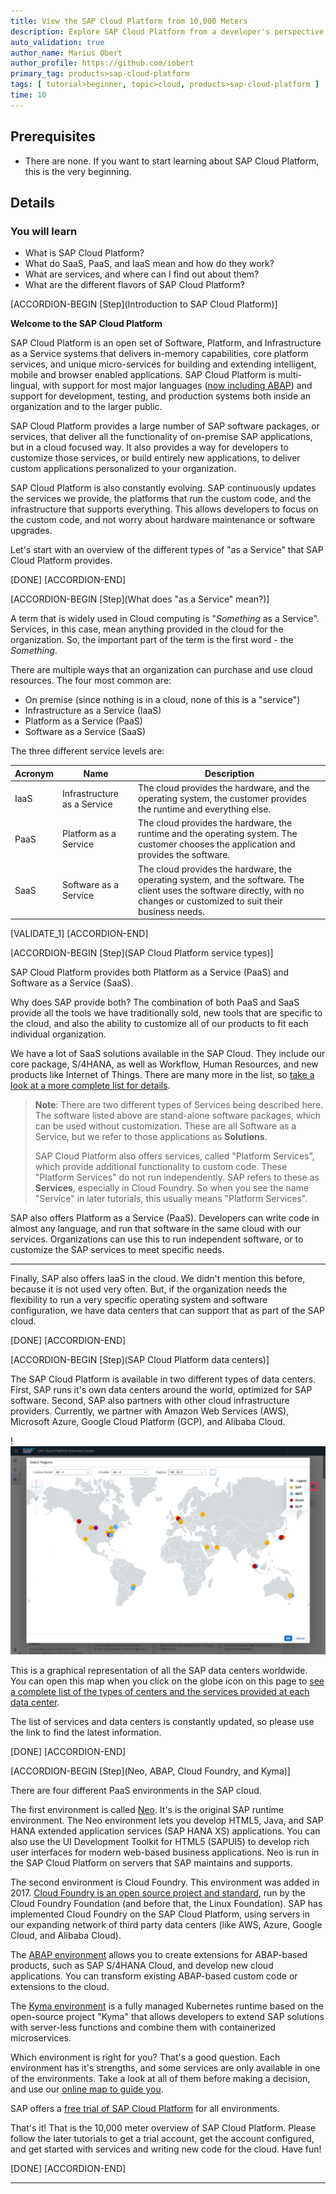 ```yaml
---
title: View the SAP Cloud Platform from 10,000 Meters
description: Explore SAP Cloud Platform from a developer's perspective, and understand the concepts of accounts, environments and more.
auto_validation: true
author_name: Marius Obert
author_profile: https://github.com/iobert
primary_tag: products>sap-cloud-platform
tags: [ tutorial>beginner, topic>cloud, products>sap-cloud-platform ]
time: 10
---
```


## Prerequisites  
 - There are none. If you want to start learning about SAP Cloud Platform, this is the very beginning.

## Details
### You will learn  
  - What is SAP Cloud Platform?
  - What do SaaS, PaaS, and IaaS mean and how do they work?
  - What are services, and where can I find out about them?
  - What are the different flavors of SAP Cloud Platform?


[ACCORDION-BEGIN [Step](Introduction to SAP Cloud Platform)]

**Welcome to the SAP Cloud Platform**

SAP Cloud Platform is an open set of Software, Platform, and Infrastructure as a Service systems that delivers in-memory capabilities, core platform services, and unique micro-services for building and extending intelligent, mobile and browser enabled applications.  SAP Cloud Platform is multi-lingual, with support for most major languages ([now including ABAP](https://blogs.sap.com/2018/09/04/sap-cloud-platform-abap-environment/)) and support for development, testing, and production systems both inside an organization and to the larger public.  

SAP Cloud Platform provides a large number of SAP software packages, or services, that deliver all the functionality of on-premise SAP applications, but in a cloud focused way.  It also provides a way for developers to customize those services, or build entirely new applications, to deliver custom applications personalized to your organization.

SAP Cloud Platform is also constantly evolving.  SAP continuously updates the services we provide, the platforms that run the custom code, and the infrastructure that supports everything.  This allows developers to focus on the custom code, and not worry about hardware maintenance or software upgrades.

Let's start with an overview of the different types of "as a Service" that SAP Cloud Platform provides.

[DONE]
[ACCORDION-END]


[ACCORDION-BEGIN [Step](What does "as a Service" mean?)]

A term that is widely used in Cloud computing is "*Something* as a Service".  Services, in this case, mean anything provided in the cloud for the organization.  So, the important part of the term is the first word - the *Something*.

There are multiple ways that an organization can purchase and use cloud resources.  The four most common are:

- On premise (since nothing is in a cloud, none of this is a "service")
- Infrastructure as a Service (IaaS)
- Platform as a Service (PaaS)
- Software as a Service (SaaS)


The three different service levels are:

| Acronym |  Name | Description |
| ------- | ------------ | ----------- |
| IaaS | Infrastructure as a Service | The cloud provides the hardware, and the operating system, the customer provides the runtime and everything else. |
| PaaS | Platform as a Service | The cloud provides the hardware, the runtime and the operating system.  The customer chooses the application and provides the software. |
| SaaS | Software as a Service | The cloud provides the hardware, the operating system, and the software.  The client uses the software directly, with no changes or customized to suit their business needs. |


[VALIDATE_1]
[ACCORDION-END]

[ACCORDION-BEGIN [Step](SAP Cloud Platform service types)]

SAP Cloud Platform provides both Platform as a Service (PaaS) and Software as a Service (SaaS).  

Why does SAP provide both?  The combination of both PaaS and SaaS provide all the tools we have traditionally sold, new tools that are specific to the cloud, and also the ability to customize all of our products to fit each individual organization.  

We have a lot of SaaS solutions available in the SAP Cloud.  They include our core package, S/4HANA, as well as Workflow, Human Resources, and new products like Internet of Things.  There are many more in the list, so [take a look at a more complete list for details](https://www.sap.com/about/agreements/policies/cloud-platform.html).

> **Note**:  There are two different types of Services being described here.  The software listed above are stand-alone software packages, which can be used without customization.  These are all Software as a Service, but we refer to those applications as **Solutions**.  
>
> SAP Cloud Platform also offers services, called "Platform Services", which provide additional functionality to custom code. These "Platform Services" do not run independently.  SAP refers to these as **Services**, especially in Cloud Foundry.  So when you see the name "Service" in later tutorials, this usually means "Platform Services".

SAP also offers Platform as a Service (PaaS).  Developers can write code in almost any language, and run that software in the same cloud with our services.  Organizations can use this to run independent software, or to customize the SAP services to meet specific needs.

---

Finally, SAP also offers IaaS in the cloud.  We didn't mention this before, because it is not used very often.  But, if the organization needs the flexibility to run a very specific operating system and software configuration, we have data centers that can support that as part of the SAP cloud.

[DONE]
[ACCORDION-END]

[ACCORDION-BEGIN [Step](SAP Cloud Platform data centers)]

The SAP Cloud Platform is available in two different types of data centers.  First, SAP runs it's own data centers around the world, optimized for SAP software.  Second, SAP also partners with other cloud infrastructure providers.  Currently, we partner with Amazon Web Services (AWS), Microsoft Azure, Google Cloud Platform (GCP), and Alibaba Cloud.

!![Data center locations and types](map.png)

This is a graphical representation of all the SAP data centers worldwide. You can open this map when you click on the globe icon on this page to [see a complete list of the types of centers and the services provided at each data center](https://discovery-center.cloud.sap/viewServices).

The list of services and data centers is constantly updated, so please use the link to find the latest information.

[DONE]
[ACCORDION-END]

[ACCORDION-BEGIN [Step](Neo, ABAP, Cloud Foundry, and Kyma)]

There are four different PaaS environments in the SAP cloud.

The first environment is called [Neo](https://help.sap.com/viewer/3504ec5ef16548778610c7e89cc0eac3/Cloud/en-US/0f79436cf43a4785bb5b7ee9dac0c76a.html).  It's is the original SAP runtime environment.  The Neo environment lets you develop HTML5, Java, and SAP HANA extended application services (SAP HANA XS) applications. You can also use the UI Development Toolkit for HTML5 (SAPUI5) to develop rich user interfaces for modern web-based business applications.  Neo is run in the SAP Cloud Platform on servers that SAP maintains and supports.

The second environment is Cloud Foundry.  This environment was added in 2017.  [Cloud Foundry is an open source project and standard](https://help.sap.com/viewer/3504ec5ef16548778610c7e89cc0eac3/Cloud/en-US/9c7092c7b7ae4d49bc8ae35fdd0e0b18.html#loio9c7092c7b7ae4d49bc8ae35fdd0e0b18/), run by the Cloud Foundry Foundation (and before that, the Linux Foundation).  SAP has implemented Cloud Foundry on the SAP Cloud Platform, using servers in our expanding network of third party data centers (like AWS, Azure, Google Cloud, and Alibaba Cloud).

The [ABAP environment](https://help.sap.com/viewer/3504ec5ef16548778610c7e89cc0eac3/Cloud/en-US/11d62652aa2b4600a0fa136de0789648.html) allows you to create extensions for ABAP-based products, such as SAP S/4HANA Cloud, and develop new cloud applications. You can transform existing ABAP-based custom code or extensions to the cloud.

The [Kyma environment](https://help.sap.com/viewer/3504ec5ef16548778610c7e89cc0eac3/Cloud/en-US/468c2f3c3ca24c2c8497ef9f83154c44.html) is a fully managed Kubernetes runtime based on the open-source project "Kyma" that allows developers to extend SAP solutions with server-less functions and combine them with containerized microservices.


Which environment is right for you?  That's a good question.  Each environment has it's strengths, and some services are only available in one of the environments.  Take a look at all of them before making a decision, and use our [online map to guide you](https://help.sap.com/viewer/65de2977205c403bbc107264b8eccf4b/Cloud/en-US/73beb06e127f4e47b849aa95344aabe1.html).

SAP offers a [free trial of SAP Cloud Platform](hcp-create-trial-account) for all environments.



That's it!  That is the 10,000 meter overview of SAP Cloud Platform.  Please follow the later tutorials to get a trial account, get the account configured, and get started with services and writing new code for the cloud.  Have fun!


[DONE]
[ACCORDION-END]



---

